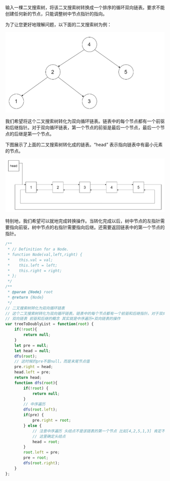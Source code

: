 输入一棵二叉搜索树，将该二叉搜索树转换成一个排序的循环双向链表。要求不能创建任何新的节点，只能调整树中节点指针的指向。


为了让您更好地理解问题，以下面的二叉搜索树为例：

![img.png](二叉搜索树与双向链表.png)



我们希望将这个二叉搜索树转化为双向循环链表。链表中的每个节点都有一个前驱和后继指针。对于双向循环链表，第一个节点的前驱是最后一个节点，最后一个节点的后继是第一个节点。

下图展示了上面的二叉搜索树转化成的链表。“head” 表示指向链表中有最小元素的节点。


![img.png](链表.png)

特别地，我们希望可以就地完成转换操作。当转化完成以后，树中节点的左指针需要指向前驱，树中节点的右指针需要指向后继。还需要返回链表中的第一个节点的指针。

```js
/**
 * // Definition for a Node.
 * function Node(val,left,right) {
 *    this.val = val;
 *    this.left = left;
 *    this.right = right;
 * };
 */
/**
 * @param {Node} root
 * @return {Node}
 */
// 二叉搜索树转化为双向循环链表
// 这个二叉搜索树转化为双向循环链表。链表中的每个节点都有一个前驱和后继指针。对于双向循环链表，第一个节点的前驱是最后一个节点，最后一个节点的后继是第一个节点
// 双向链表 前驱和后继的概念 其实就是中序遍历+双向链表的操作
var treeToDoublyList = function(root) {
    if(!root){
        return null;
    }
    let pre = null;
    let head = null;
    dfs(root);
    // 这时候的pre不是null，而是末尾节点值
    pre.right = head;
    head.left = pre;
    return head;
    function dfs(root){
        if(!root) {
            return null;
        }
        // 中序遍历
        dfs(root.left);
        if(pre) {
            pre.right = root;
        } else {
            // 注意中序遍历 头结点不是该链表的第一个节点 比如[4,2,5,1,3] 肯定不是4
            // 这里确定头结点
            head = root;
        }
        root.left = pre;
        pre = root;
        dfs(root.right);
    }
};
```